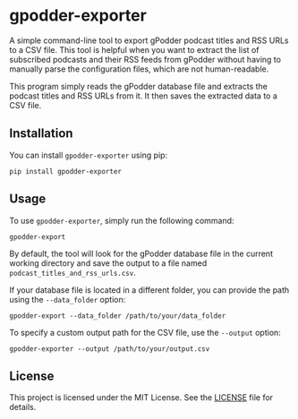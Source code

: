 # gpodder-exporter

A simple command-line tool to export gPodder podcast titles and RSS URLs to a CSV file. This tool is helpful when you want to extract the list of subscribed podcasts and their RSS feeds from gPodder without having to manually parse the configuration files, which are not human-readable.

This program simply reads the gPodder database file and extracts the podcast titles and RSS URLs from it. It then saves the extracted data to a CSV file.

## Installation

You can install `gpodder-exporter` using pip:

`pip install gpodder-exporter`

## Usage

To use `gpodder-exporter`, simply run the following command:

`gpodder-export`

By default, the tool will look for the gPodder database file in the current working directory and save the output to a file named `podcast_titles_and_rss_urls.csv`.

If your database file is located in a different folder, you can provide the path using the `--data_folder` option:


`gpodder-export --data_folder /path/to/your/data_folder`


To specify a custom output path for the CSV file, use the `--output` option:

`gpodder-exporter --output /path/to/your/output.csv`

## License

This project is licensed under the MIT License. See the [LICENSE](LICENSE) file for details.
